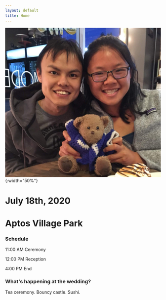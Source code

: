 ```yaml
---
layout: default
title: Home
---
```

![Jean and JJ](images/about_us.jpg){:width="50%"}
# July 18th, 2020
# Aptos Village Park

### Schedule

11:00 AM Ceremony

12:00 PM Reception

4:00 PM End

### What's happening at the wedding?
Tea ceremony. Bouncy castle. Sushi.
